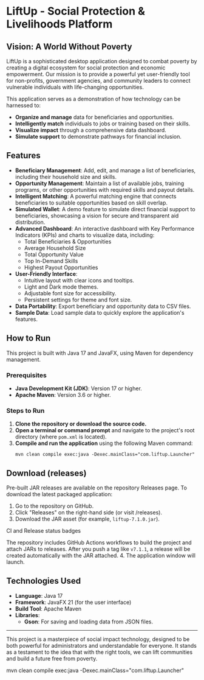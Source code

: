 # LiftUp - Social Protection & Livelihoods Platform

## Vision: A World Without Poverty

LiftUp is a sophisticated desktop application designed to combat poverty by creating a digital ecosystem for social protection and economic empowerment. Our mission is to provide a powerful yet user-friendly tool for non-profits, government agencies, and community leaders to connect vulnerable individuals with life-changing opportunities.

This application serves as a demonstration of how technology can be harnessed to:
- **Organize and manage** data for beneficiaries and opportunities.
- **Intelligently match** individuals to jobs or training based on their skills.
- **Visualize impact** through a comprehensive data dashboard.
- **Simulate support** to demonstrate pathways for financial inclusion.

## Features

- **Beneficiary Management**: Add, edit, and manage a list of beneficiaries, including their household size and skills.
- **Opportunity Management**: Maintain a list of available jobs, training programs, or other opportunities with required skills and payout details.
- **Intelligent Matching**: A powerful matching engine that connects beneficiaries to suitable opportunities based on skill overlap.
- **Simulated Wallet**: A demo feature to simulate direct financial support to beneficiaries, showcasing a vision for secure and transparent aid distribution.
- **Advanced Dashboard**: An interactive dashboard with Key Performance Indicators (KPIs) and charts to visualize data, including:
  - Total Beneficiaries & Opportunities
  - Average Household Size
  - Total Opportunity Value
  - Top In-Demand Skills
  - Highest Payout Opportunities
- **User-Friendly Interface**:
  - Intuitive layout with clear icons and tooltips.
  - Light and Dark mode themes.
  - Adjustable font size for accessibility.
  - Persistent settings for theme and font size.
- **Data Portability**: Export beneficiary and opportunity data to CSV files.
- **Sample Data**: Load sample data to quickly explore the application's features.

## How to Run

This project is built with Java 17 and JavaFX, using Maven for dependency management.

### Prerequisites
- **Java Development Kit (JDK)**: Version 17 or higher.
- **Apache Maven**: Version 3.6 or higher.

### Steps to Run
1. **Clone the repository or download the source code.**
2. **Open a terminal or command prompt** and navigate to the project's root directory (where `pom.xml` is located).
3. **Compile and run the application** using the following Maven command:
   ```shell
   mvn clean compile exec:java -Dexec.mainClass="com.liftup.Launcher"
   ```

  ## Download (releases)

  Pre-built JAR releases are available on the repository Releases page. To download the latest packaged application:

  1. Go to the repository on GitHub.
  2. Click "Releases" on the right-hand side (or visit /releases).
  3. Download the JAR asset (for example, `liftup-7.1.0.jar`).

  CI and Release status badges

  The repository includes GitHub Actions workflows to build the project and attach JARs to releases. After you push a tag like `v7.1.1`, a release will be created automatically with the JAR attached.
4. The application window will launch.

## Technologies Used

- **Language**: Java 17
- **Framework**: JavaFX 21 (for the user interface)
- **Build Tool**: Apache Maven
- **Libraries**:
  - **Gson**: For saving and loading data from JSON files.

---

This project is a masterpiece of social impact technology, designed to be both powerful for administrators and understandable for everyone. It stands as a testament to the idea that with the right tools, we can lift communities and build a future free from poverty.

mvn clean compile exec:java -Dexec.mainClass="com.liftup.Launcher"